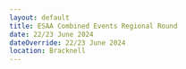 ```yaml
---
layout: default
title: ESAA Combined Events Regional Round
date: 22/23 June 2024
dateOverride: 22/23 June 2024
location: Bracknell
---
```

